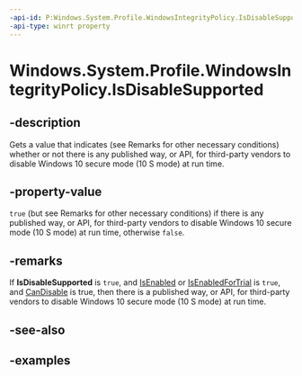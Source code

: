 ```yaml
---
-api-id: P:Windows.System.Profile.WindowsIntegrityPolicy.IsDisableSupported
-api-type: winrt property
---
```


<!-- Property syntax.
public bool IsDisableSupported { get; }
-->

# Windows.System.Profile.WindowsIntegrityPolicy.IsDisableSupported

## -description
Gets a value that indicates (see Remarks for other necessary conditions) whether or not there is any published way, or API, for third-party vendors to disable Windows 10 secure mode (10 S mode) at run time.

## -property-value
`true` (but see Remarks for other necessary conditions) if there is any published way, or API, for third-party vendors to disable Windows 10 secure mode (10 S mode) at run time, otherwise `false`.

## -remarks
If **IsDisableSupported** is `true`, and [IsEnabled](windowsintegritypolicy_isenabled.md) or [IsEnabledForTrial](windowsintegritypolicy_isenabledfortrial.md) is `true`, and [CanDisable](windowsintegritypolicy_candisable.md) is true, then there is a published way, or API, for third-party vendors to disable Windows 10 secure mode (10 S mode) at run time.

## -see-also

## -examples

